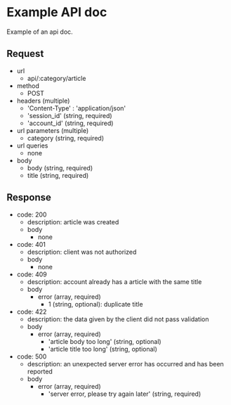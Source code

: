 # Example API doc
Example of an api doc.

## Request
- url
  - api/:category/article
- method
  - POST
- headers (multiple)
  - 'Content-Type' : 'application/json'
  - 'session_id' (string, required)
  - 'account_id' (string, required)
- url parameters (multiple)
  - category (string, required)
- url queries
  - none
- body
  - body (string, required)
  - title (string, required)

## Response
- code: 200
  - description: article was created
  - body
    - none
- code: 401
  - description: client was not authorized
  - body
    - none
- code: 409
  - description: account already has a article with the same title
  - body
    - error (array, required)
      - 1 (string, optional): duplicate title
- code: 422
  - description: the data given by the client did not pass validation
  - body
    - error (array, required)
      - 'article body too long' (string, optional)
      - 'article title too long' (string, optional)
- code: 500
  - description: an unexpected server error has occurred and has been reported
  - body
    - error (array, required)
      - 'server error, please try again later' (string, required)
